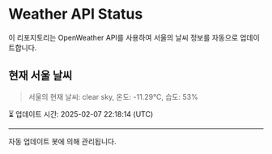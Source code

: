 
# Weather API Status

이 리포지토리는 OpenWeather API를 사용하여 서울의 날씨 정보를 자동으로 업데이트합니다.

## 현재 서울 날씨
> 서울의 현재 날씨: clear sky, 온도: -11.29°C, 습도: 53%

⏳ 업데이트 시간: 2025-02-07 22:18:14 (UTC)

---
자동 업데이트 봇에 의해 관리됩니다.

